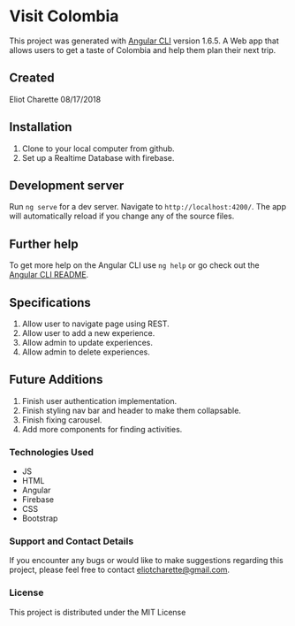 # Visit Colombia

This project was generated with [Angular CLI](https://github.com/angular/angular-cli) version 1.6.5.
A Web app that allows users to get a taste of Colombia and help them plan their next trip.

## Created
Eliot Charette
08/17/2018

## Installation
1. Clone to your local computer from github.
2. Set up a Realtime Database with firebase.

## Development server

Run `ng serve` for a dev server. Navigate to `http://localhost:4200/`. The app will automatically reload if you change any of the source files.

## Further help

To get more help on the Angular CLI use `ng help` or go check out the [Angular CLI README](https://github.com/angular/angular-cli/blob/master/README.md).

## Specifications

1. Allow user to navigate page using REST.
2. Allow user to add a new experience.
3. Allow admin to update experiences.
4. Allow admin to delete experiences.

## Future Additions

1. Finish user authentication implementation.
2. Finish styling nav bar and header to make them collapsable.
3. Finish fixing carousel.
4. Add more components for finding activities.

### Technologies Used

* JS
* HTML
* Angular
* Firebase
* CSS
* Bootstrap

### Support and Contact Details
If you encounter any bugs or would like to make suggestions regarding this project, please feel free to contact eliotcharette@gmail.com.



### License

This project is distributed under the MIT License
